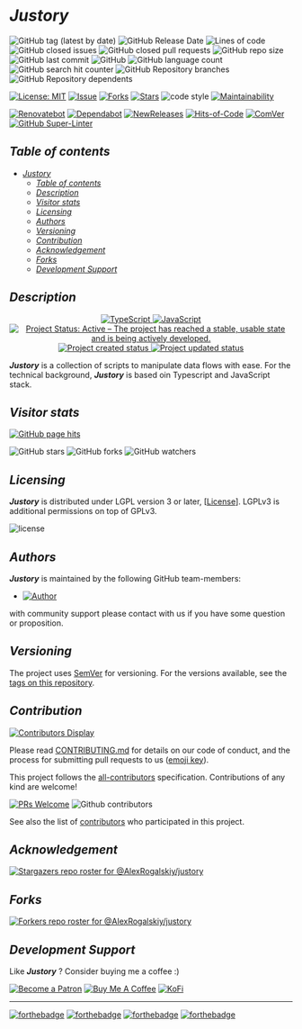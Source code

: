 # _Justory_

![GitHub tag (latest by date)](https://img.shields.io/github/v/tag/AlexRogalskiy/justory)
![GitHub Release Date](https://img.shields.io/github/release-date/AlexRogalskiy/justory)
![Lines of code](https://tokei.rs/b1/github/AlexRogalskiy/justory?category=lines)
![GitHub closed issues](https://img.shields.io/github/issues-closed/AlexRogalskiy/justory)
![GitHub closed pull requests](https://img.shields.io/github/issues-pr-closed/AlexRogalskiy/justory)
![GitHub repo size](https://img.shields.io/github/repo-size/AlexRogalskiy/justory)
![GitHub last commit](https://img.shields.io/github/last-commit/AlexRogalskiy/justory)
![GitHub](https://img.shields.io/github/license/AlexRogalskiy/justory)
![GitHub language count](https://img.shields.io/github/languages/count/AlexRogalskiy/justory)
![GitHub search hit counter](https://img.shields.io/github/search/AlexRogalskiy/justory/goto)
![GitHub Repository branches](https://badgen.net/github/branches/AlexRogalskiy/justory)
![GitHub Repository dependents](https://badgen.net/github/dependents-repo/AlexRogalskiy/justory)

[![License: MIT](https://img.shields.io/badge/License-MIT-yellow.svg)](https://raw.githubusercontent.com/alexrogalskiy/justory/master/LICENSE?token=AH44ZFH7IF2KSEDK7LSIW3C7YOFYC)
[![Issue](https://img.shields.io/github/issues/alexrogalskiy/justory)](https://img.shields.io/github/issues/alexrogalskiy/justory)
[![Forks](https://img.shields.io/github/forks/alexrogalskiy/justory)](https://img.shields.io/github/forks/alexrogalskiy/justory)
[![Stars](https://img.shields.io/github/stars/alexrogalskiy/justory)](https://img.shields.io/github/stars/alexrogalskiy/justory)
![code style](https://img.shields.io/badge/code_style-prettier-ff69b4.svg?style=flat-square)
[![Maintainability](https://api.codeclimate.com/v1/badges/ed7702f8cf28917829fa/maintainability)](https://codeclimate.com/github/AlexRogalskiy/justory/maintainability)

[![Renovatebot](https://badgen.net/badge/renovate/enabled/green?cache=300)](https://renovatebot.com/)
[![Dependabot](https://img.shields.io/badge/dependabot-enabled-1f8ceb.svg?style=flat-square)](https://dependabot.com/)
[![NewReleases](https://newreleases.io/badge.svg)](https://newreleases.io/github/AlexRogalskiy/justory)
[![Hits-of-Code](https://hitsofcode.com/github/AlexRogalskiy/justory)](https://hitsofcode.com/github/AlexRogalskiy/justory/view)
[![ComVer](https://img.shields.io/badge/ComVer-compliant-brightgreen.svg)][tags]
[![GitHub Super-Linter](https://github.com/AlexRogalskiy/justory/workflows/Lint%20Code%20Base/badge.svg)](https://github.com/marketplace/actions/super-linter)

## _Table of contents_

<!--ts-->
   * [<em>Justory</em>](#justory)
      * [<em>Table of contents</em>](#table-of-contents)
      * [<em>Description</em>](#description)
      * [<em>Visitor stats</em>](#visitor-stats)
      * [<em>Licensing</em>](#licensing)
      * [<em>Authors</em>](#authors)
      * [<em>Versioning</em>](#versioning)
      * [<em>Contribution</em>](#contribution)
      * [<em>Acknowledgement</em>](#acknowledgement)
      * [<em>Forks</em>](#forks)
      * [<em>Development Support</em>](#development-support)
<!--te-->

## _Description_

<p align="center" style="text-align:center;">
    <a href="https://www.typescriptlang.org/">
        <img src="https://img.shields.io/badge/typescript%20-%23007ACC.svg?&logo=typescript&logoColor=white" alt="TypeScript" />
    </a>
    <a href="https://www.javascript.com/">
        <img src="https://img.shields.io/badge/javascript%20-%23323330.svg?&logo=javascript&logoColor=%23F7DF1E" alt="JavaScript" />
    </a>
    <a href="https://www.repostatus.org/#active">
        <img src="https://img.shields.io/badge/Project%20Status-Active-brightgreen" alt="Project Status: Active – The project has reached a stable, usable state and is being actively developed." />
    </a>
    <a href="https://badges.pufler.dev">
        <img src="https://badges.pufler.dev/created/AlexRogalskiy/justory" alt="Project created status" />
    </a>
    <a href="https://badges.pufler.dev">
        <img src="https://badges.pufler.dev/updated/AlexRogalskiy/justory" alt="Project updated status" />
    </a>
</p>

_**Justory**_ is a collection of scripts to manipulate data flows with ease.
For the technical background, _**Justory**_ is based oin Typescript and JavaScript stack.

## _Visitor stats_

[![GitHub page hits](https://hits.seeyoufarm.com/api/count/incr/badge.svg?url=https%3A%2F%2Fgithub.com%2FAlexRogalskiy%2Fjustory&count_bg=%2379C83D&title_bg=%23555555&icon=&icon_color=%23E7E7E7&title=hits&edge_flat=true)](https://hits.seeyoufarm.com)

![GitHub stars](https://img.shields.io/github/stars/AlexRogalskiy/justory?style=social)
![GitHub forks](https://img.shields.io/github/forks/AlexRogalskiy/justory?style=social)
![GitHub watchers](https://img.shields.io/github/watchers/AlexRogalskiy/justory?style=social)

## _Licensing_

_**Justory**_ is distributed under LGPL version 3 or later, [[License](https://github.com/AlexRogalskiy/justory/blob/master/LICENSE)].
LGPLv3 is additional permissions on top of GPLv3.

![license](https://user-images.githubusercontent.com/19885116/48661948-6cf97e80-ea7a-11e8-97e7-b45332a13e49.png)

## _Authors_

_**Justory**_ is maintained by the following GitHub team-members:

* [![Author](https://img.shields.io/badge/author-AlexRogalskiy-FB8F0A)](https://github.com/AlexRogalskiy)

with community support please contact with us if you have some question or proposition.

## _Versioning_

The project uses [SemVer](http://semver.org/) for versioning. For the versions available, see the [tags on this repository][tags].

## _Contribution_

[![Contributors Display](https://badges.pufler.dev/contributors/AlexRogalskiy/justory?size=50&padding=5&bots=true)](https://badges.pufler.dev)

Please read
[CONTRIBUTING.md](https://github.com/AlexRogalskiy/justory/blob/master/.github/CONTRIBUTING.md)
for details on our code of conduct, and the process for submitting pull requests to us ([emoji key](https://allcontributors.org/docs/en/emoji-key)).

This project follows the [all-contributors](https://github.com/all-contributors/all-contributors) specification. Contributions of any kind are welcome!

[![PRs Welcome](https://img.shields.io/badge/PRs-welcome-brightgreen.svg?style=flat-square)](http://makeapullrequest.com)
![Github contributors](https://img.shields.io/github/all-contributors/AlexRogalskiy/justory)

See also the list of [contributors][contributors] who participated in this project.

## _Acknowledgement_

[![Stargazers repo roster for @AlexRogalskiy/justory](https://reporoster.com/stars/AlexRogalskiy/justory)][stars]

## _Forks_

[![Forkers repo roster for @AlexRogalskiy/justory](https://reporoster.com/forks/AlexRogalskiy/justory)][forkers]

## _Development Support_

Like _**Justory**_ ? Consider buying me a coffee :\)

[![Become a Patron](https://img.shields.io/badge/Become_Patron-Support_me_on_Patreon-blue.svg?style=flat-square&logo=patreon&color=e64413)](https://www.patreon.com/alexrogalskiy)
[![Buy Me A Coffee](https://img.shields.io/badge/Donate-Buy%20me%20a%20coffee-yellow.svg?logo=buy%20me%20a%20coffee)](https://www.buymeacoffee.com/AlexRogalskiy)
[![KoFi](https://img.shields.io/badge/Donate-Buy%20me%20a%20coffee-yellow.svg?logo=ko-fi)](https://ko-fi.com/alexrogalskiy)

---

[![forthebadge](https://img.shields.io/badge/made%20with-%20typescript-C1282D.svg?logo=typescript&style=for-the-badge)](https://www.typescriptlang.org/)
[![forthebadge](https://img.shields.io/badge/made%20with-%20javascript-C1282D.svg?logo=javascript&style=for-the-badge)](https://www.javascript.com/)
[![forthebadge](https://img.shields.io/badge/powered%20by-%20github-7116FB.svg?logo=github&style=for-the-badge)](https://github.com/)
[![forthebadge](https://img.shields.io/badge/build%20with-%20%E2%9D%A4-B6FF9B.svg?logo=heart&style=for-the-badge)](https://forthebadge.com/)


  [repo]:           https://github.com/AlexRogalskiy/justory
  [tags]:           https://github.com/AlexRogalskiy/justory/tags
  [issues]:         https://github.com/AlexRogalskiy/justory/issues
  [pulls]:          https://github.com/AlexRogalskiy/justory/pulls
  [wiki]:           https://github.com/AlexRogalskiy/justory/wiki
  [stars]:          https://github.com/AlexRogalskiy/justory/stargazers
  [forkers]:        https://github.com/AlexRogalskiy/justory/network/members
  [contributors]:   https://github.com/AlexRogalskiy/justory/graphs/contributors
